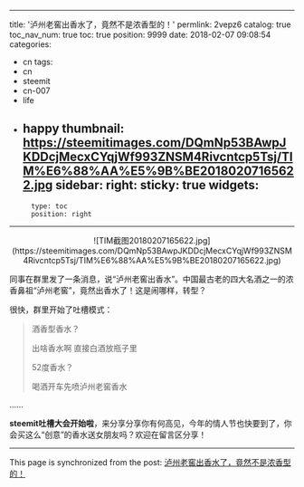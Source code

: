 
---
title: '泸州老窖出香水了，竟然不是浓香型的！'
permlink: 2vepz6
catalog: true
toc_nav_num: true
toc: true
position: 9999
date: 2018-02-07 09:08:54
categories:
- cn
tags:
- cn
- steemit
- cn-007
- life
- happy
thumbnail: https://steemitimages.com/DQmNp53BAwpJKDDcjMecxCYqjWf993ZNSM4Rivcntcp5Tsj/TIM%E6%88%AA%E5%9B%BE20180207165622.jpg
sidebar:
    right:
        sticky: true
widgets:
    -
        type: toc
        position: right
---


<center>![TIM截图20180207165622.jpg](https://steemitimages.com/DQmNp53BAwpJKDDcjMecxCYqjWf993ZNSM4Rivcntcp5Tsj/TIM%E6%88%AA%E5%9B%BE20180207165622.jpg)</center>

同事在群里发了一条消息，说“泸州老窖出香水”。中国最古老的四大名酒之一的浓香鼻祖“泸州老窖”，竟然出香水了！这是闹哪样，转型？

很快，群里开始了吐槽模式：

> 酒香型香水？
>
>出啥香水啊  直接白酒放瓶子里
>
>52度香水？
>
>喝酒开车先喷泸州老窖香水

......

**steemit吐槽大会开始啦**，来分享分享你有何高见，今年的情人节也快要到了，你会买这么“创意”的香水送女朋友吗？欢迎在留言区分享！

- - -

This page is synchronized from the post: [泸州老窖出香水了，竟然不是浓香型的！](https://steemit.com/@yellowbird/2vepz6)
